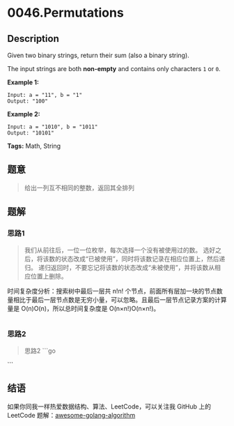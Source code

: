 # 0046.Permutations

## Description

Given two binary strings, return their sum \(also a binary string\).

The input strings are both **non-empty** and contains only characters `1` or `0`.

**Example 1:**

```text
Input: a = "11", b = "1"
Output: "100"
```

**Example 2:**

```text
Input: a = "1010", b = "1011"
Output: "10101"
```

**Tags:** Math, String

## 题意

> 给出一列互不相同的整数，返回其全排列

## 题解

### 思路1

> 我们从前往后，一位一位枚举，每次选择一个没有被使用过的数。 选好之后，将该数的状态改成“已被使用”，同时将该数记录在相应位置上，然后递归。 递归返回时，不要忘记将该数的状态改成“未被使用”，并将该数从相应位置上删除。

时间复杂度分析：搜索树中最后一层共 n!n! 个节点，前面所有层加一块的节点数量相比于最后一层节点数是无穷小量，可以忽略。且最后一层节点记录方案的计算量是 O\(n\)O\(n\)，所以总时间复杂度是 O\(n×n!\)O\(n×n!\)。

```go

```

### 思路2

> 思路2 \`\`\`go

\`\`\`

## 结语

如果你同我一样热爱数据结构、算法、LeetCode，可以关注我 GitHub 上的 LeetCode 题解：[awesome-golang-algorithm](https://github.com/Golang-Solutions/awesome-golang-algorithm)

